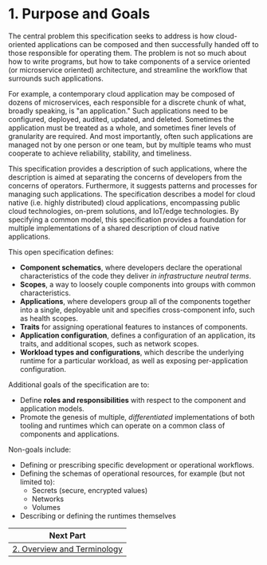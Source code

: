 # 1. Purpose and Goals

The central problem this specification seeks to address is how cloud-oriented applications can be composed and then successfully handed off to those responsible for operating them. The problem is not so much about how to write programs, but how to take components of a service oriented (or microservice oriented) architecture, and streamline the workflow that surrounds such applications.

For example, a contemporary cloud application may be composed of dozens of microservices, each responsible for a discrete chunk of what, broadly speaking, is "an application." Such applications need to be configured, deployed, audited, updated, and deleted. Sometimes the application must be treated as a whole, and sometimes finer levels of granularity are required. And most importantly, often such applications are managed not by one person or one team, but by multiple teams who must cooperate to achieve reliability, stability, and timeliness.

This specification provides a description of such applications, where the description is aimed at separating the concerns of developers from the concerns of operators. Furthermore, it suggests patterns and processes for managing such applications. The specification describes a model for cloud native (i.e. highly distributed) cloud applications, encompassing public cloud technologies, on-prem solutions, and IoT/edge technologies. By specifying a common model, this specification provides a foundation for multiple implementations of a shared description of cloud native applications.

This open specification defines:

- __Component schematics__, where developers declare the operational characteristics of the code they deliver _in infrastructure neutral terms_.
- __Scopes__, a way to loosely couple components into groups with common characteristics.
- __Applications__, where developers group all of the components together into a single, deployable unit and specifies cross-component info, such as health scopes.
- __Traits__ for assigning operational features to instances of components.
- __Application configuration__, defines a configuration of an application, its traits, and additional scopes, such as network scopes.
- __Workload types and configurations__, which describe the underlying runtime for a particular workload, as well as exposing per-application configuration.

Additional goals of the specification are to:

- Define __roles and responsibilities__ with respect to the component and application models.
- Promote the genesis of multiple, _differentiated_ implementations of both tooling and runtimes which can operate on a common class of components and applications.

Non-goals include:

- Defining or prescribing specific development or operational workflows.
- Defining the schemas of operational resources, for example (but not limited
  to):
  - Secrets (secure, encrypted values)
  - Networks
  - Volumes
- Describing or defining the runtimes themselves

| Next Part        | 
| ------------- |
| [2. Overview and Terminology](2.overview_and_terminology.md)| 
